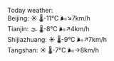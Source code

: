 Today weather:  
Beijing: ☀️   🌡️-11°C 🌬️↘7km/h  
Tianjin: 🌫  🌡️-8°C 🌬️↗4km/h  
Shijiazhuang: ☀️   🌡️-9°C 🌬️↗7km/h  
Tangshan: ☀️   🌡️-7°C 🌬️→8km/h  
